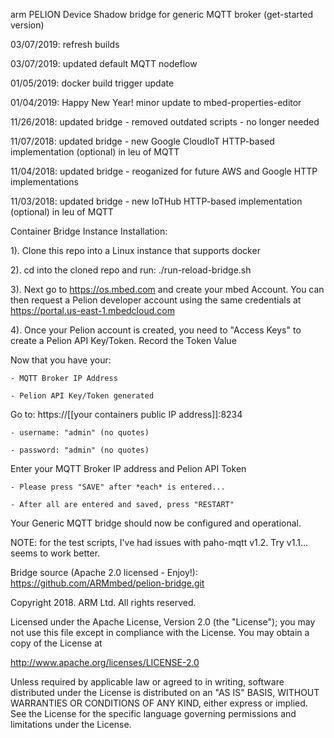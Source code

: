 arm PELION Device Shadow bridge for generic MQTT broker (get-started version)
  
03/07/2019: refresh builds

03/07/2019: updated default MQTT nodeflow

01/05/2019: docker build trigger update

01/04/2019: Happy New Year! minor update to mbed-properties-editor

11/26/2018: updated bridge - removed outdated scripts - no longer needed

11/07/2018: updated bridge - new Google CloudIoT HTTP-based implementation (optional) in leu of MQTT

11/04/2018: updated bridge - reoganized for future AWS and Google HTTP implementations

11/03/2018: updated bridge - new IoTHub HTTP-based implementation (optional) in leu of MQTT

Container Bridge Instance Installation:

1). Clone this repo into a Linux instance that supports docker

2). cd into the cloned repo and run: ./run-reload-bridge.sh

3). Next go to https://os.mbed.com and create your mbed Account. You can then request a Pelion developer account using the same credentials at https://portal.us-east-1.mbedcloud.com

4). Once your Pelion account is created, you need to "Access Keys" to create a Pelion API Key/Token. Record the Token Value

Now that you have your:

    - MQTT Broker IP Address 

    - Pelion API Key/Token generated

Go to:  https://[[your containers public IP address]]:8234

    - username: "admin" (no quotes)

    - password: "admin" (no quotes)

Enter your MQTT Broker IP address and Pelion API Token

    - Please press "SAVE" after *each* is entered... 

    - After all are entered and saved, press "RESTART"

Your Generic MQTT bridge should now be configured and operational. 

NOTE: for the test scripts, I've had issues with paho-mqtt v1.2. Try v1.1... seems to work better.

Bridge source (Apache 2.0 licensed - Enjoy!): https://github.com/ARMmbed/pelion-bridge.git

Copyright 2018. ARM Ltd. All rights reserved.

Licensed under the Apache License, Version 2.0 (the "License");
you may not use this file except in compliance with the License.
You may obtain a copy of the License at

   http://www.apache.org/licenses/LICENSE-2.0

Unless required by applicable law or agreed to in writing, software
distributed under the License is distributed on an "AS IS" BASIS,
WITHOUT WARRANTIES OR CONDITIONS OF ANY KIND, either express or implied.
See the License for the specific language governing permissions and
limitations under the License. 
